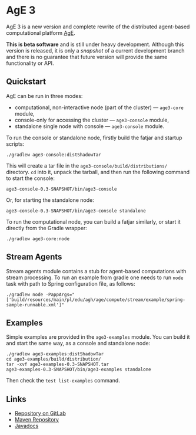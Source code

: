 # AgE 3

AgE 3 is a new version and complete rewrite of the distributed agent-based computational platform
[AgE](https://www.age.agh.edu.pl/).

**This is beta software** and is still under heavy development. Although this version is released, it is only
a *snapshot* of a current development branch and there is no guarantee that future version will provide the same
functionality or API.

## Quickstart

AgE can be run in three modes:

* computational, non-interactive node (part of the cluster) — `age3-core` module,
* console-only for accessing the cluster — `age3-console` module,
* standalone single node with console — `age3-console` module.

To run the console or standalone node, firstly build the fatjar and startup scripts:
```
./gradlew age3-console:distShadowTar
```
This will create a tar file in the `age3-console/build/distributions/` directory.
`cd` into it, unpack the tarball, and then run the following command to start the console:
```
age3-console-0.3-SNAPSHOT/bin/age3-console
```
Or, for starting the standalone node:
```
age3-console-0.3-SNAPSHOT/bin/age3-console standalone
```

To run the computational node, you can build a fatjar similarly, or start it directly from the Gradle wrapper:
```
./gradlew age3-core:node
```

## Stream Agents

Stream agents module contains a stub for agent-based computations with stream processing. To run an example from gradle
one needs to run `node` task with path to Spring configuration file, as follows:
```
./gradlew node -PappArgs="['build/resources/main/pl/edu/agh/age/compute/stream/example/spring-sample-runnable.xml']"
```

## Examples

Simple examples are provided in the `age3-examples` module. You can build it and start the same way, as a console and
standalone node:
```
./gradlew age3-examples:distShadowTar
cd age3-examples/build/distribution/
tar -xvf age3-examples-0.3-SNAPSHOT.tar
age3-examples-0.3-SNAPSHOT/bin/age3-examples standalone
```

Then check the `test list-examples` command.

## Links

* [Repository on GitLab](https://gitlab.com/age-agh/age3)
* [Maven Repository](https://repo.age.agh.edu.pl/repository/maven-public/)
* [Javadocs](https://www.age.agh.edu.pl/docs/dev/javadocs/)
